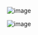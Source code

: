 
![image](https://user-images.githubusercontent.com/90737564/138279912-b26f47bd-8fc4-4a40-bbce-c2a47c08d8b5.png)  

![image](https://user-images.githubusercontent.com/90737564/138279554-488ea5b2-6518-4b7b-98cb-9772a1f4f801.png)  


